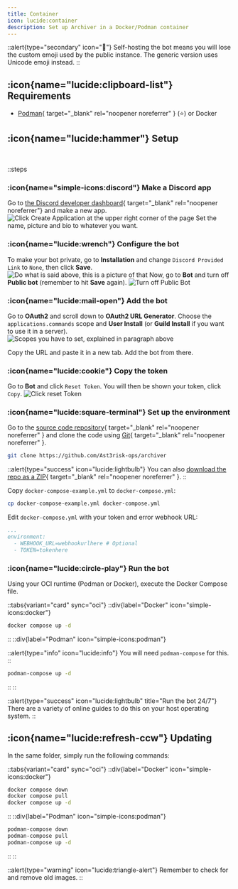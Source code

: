 ```yaml
---
title: Container
icon: lucide:container
description: Set up Archiver in a Docker/Podman container
---
```


::alert{type="secondary" icon="👤"}
Self-hosting the bot means you will lose the custom emoji used by the public instance. The generic version uses Unicode emoji instead.
::

## :icon{name="lucide:clipboard-list"} Requirements

- [Podman](https://podman.io){ target="_blank" rel="noopener noreferrer" } (⭐) or Docker

## :icon{name="lucide:hammer"} Setup
<br>

::steps
### :icon{name="simple-icons:discord"} Make a Discord app
Go to [the Discord developer dashboard](https://discord.com/developers/applications){ target="_blank" rel="noopener noreferrer"} and make a new app.
![Click Create Application at the upper right corner of the page](/assets/img/makinganapp.png)
Set the name, picture and bio to whatever you want.
### :icon{name="lucide:wrench"} Configure the bot
To make your bot private, go to **Installation** and change `Discord Provided Link` to `None`, then click **Save**.
![Do what is said above, this is a picture of that](/assets/img/installationurl.png)
Now, go to **Bot** and turn off **Public bot** (remember to hit **Save** again).
![Turn off Public Bot](/assets/img/publicbot.png)
### :icon{name="lucide:mail-open"} Add the bot
Go to **OAuth2** and scroll down to **OAuth2 URL Generator**. Choose the `applications.commands` scope and **User Install** (or **Guild Install** if you want to use it in a server).
![Scopes you have to set, explained in paragraph above](/assets/img/scopes.png)

Copy the URL and paste it in a new tab. Add the bot from there.
### :icon{name="lucide:cookie"} Copy the token
Go to **Bot** and click `Reset Token`. You will then be shown your token, click `Copy`.
![Click reset Token](/assets/img/token.png)
### :icon{name="lucide:square-terminal"} Set up the environment
Go to the [source code repository](https://github.com/Ast3risk-ops/archiver){ target="_blank" rel="noopener noreferrer" } and clone the code using [Git](https://git-scm.com){ target="_blank" rel="noopener noreferrer" }.

```sh
git clone https://github.com/Ast3risk-ops/archiver
```

::alert{type="success" icon="lucide:lightbulb"}
You can also [download the repo as a ZIP](https://github.com/Ast3risk-ops/archiver/archive/refs/heads/main.zip){ target="_blank" rel="noopener noreferrer" }.
::

Copy `docker-compose-example.yml` to `docker-compose.yml`:
```sh
cp docker-compose-example.yml docker-compose.yml
```

Edit `docker-compose.yml` with your token and error webhook URL:
```yaml [docker-compose.yml] icon=simple-icons:docker
...
environment:
  - WEBHOOK_URL=webhookurlhere # Optional
  - TOKEN=tokenhere
```
### :icon{name="lucide:circle-play"} Run the bot
Using your OCI runtime (Podman or Docker), execute the Docker Compose file.

::tabs{variant="card" sync="oci"}
  ::div{label="Docker" icon="simple-icons:docker"}
  ```sh
  docker compose up -d
  ```
  ::
  ::div{label="Podman" icon="simple-icons:podman"}

  ::alert{type="info" icon="lucide:info"}
  You will need `podman-compose` for this.
  ::

  ```sh
  podman-compose up -d
  ```
  ::
::

::alert{type="success" icon="lucide:lightbulb" title="Run the bot 24/7"}
There are a variety of online guides to do this on your host operating system.
::

## :icon{name="lucide:refresh-ccw"} Updating

In the same folder, simply run the following commands:

::tabs{variant="card" sync="oci"}
  ::div{label="Docker" icon="simple-icons:docker"}
  ```sh
  docker compose down
  docker compose pull
  docker compose up -d
  ```
  ::
  ::div{label="Podman" icon="simple-icons:podman"}
  ```sh
  podman-compose down
  podman-compose pull
  podman-compose up -d
  ```
  ::
::

  ::alert{type="warning" icon="lucide:triangle-alert"}
  Remember to check for and remove old images.
  ::